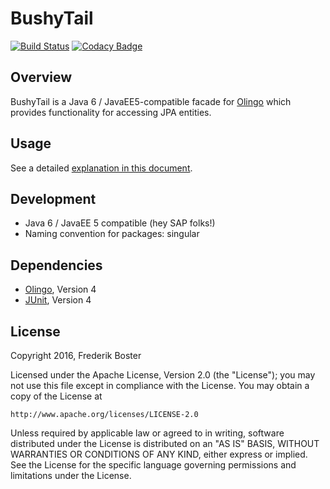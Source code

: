 # BushyTail

[![Build Status](https://travis-ci.org/Syquel/BushyTail.svg?branch=release%2Fv1.0)](https://travis-ci.org/Syquel/BushyTail)
[![Codacy Badge](https://api.codacy.com/project/badge/grade/388346a6fc6c4d4f943cef0fc7645929)](https://www.codacy.com/app/frederik-boster/BushyTail)

## Overview

BushyTail is a Java 6 / JavaEE5-compatible facade for [Olingo](https://olingo.apache.org/) which provides functionality for accessing JPA entities.

## Usage

See a detailed [explanation in this document](docs/USAGE.md).

## Development

- Java 6 / JavaEE 5 compatible (hey SAP folks!)
- Naming convention for packages: singular

## Dependencies

- [Olingo](https://olingo.apache.org/doc/odata4/dependencies.html), Version 4
- [JUnit](http://junit.org/), Version 4

## License

Copyright 2016, Frederik Boster

Licensed under the Apache License, Version 2.0 (the "License");
you may not use this file except in compliance with the License.
You may obtain a copy of the License at

    http://www.apache.org/licenses/LICENSE-2.0

Unless required by applicable law or agreed to in writing, software
distributed under the License is distributed on an "AS IS" BASIS,
WITHOUT WARRANTIES OR CONDITIONS OF ANY KIND, either express or implied.
See the License for the specific language governing permissions and
limitations under the License.
